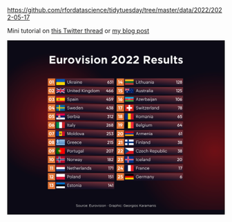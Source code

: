 https://github.com/rfordatascience/tidytuesday/tree/master/data/2022/2022-05-17
  
  
Mini tutorial on [this Twitter thread](https://twitter.com/geokaramanis/status/1527271169447014403) or [my blog post](https://karaman.is/blog/2022/5/tidytuesday-202220)

![](plots/eurovision.png)
